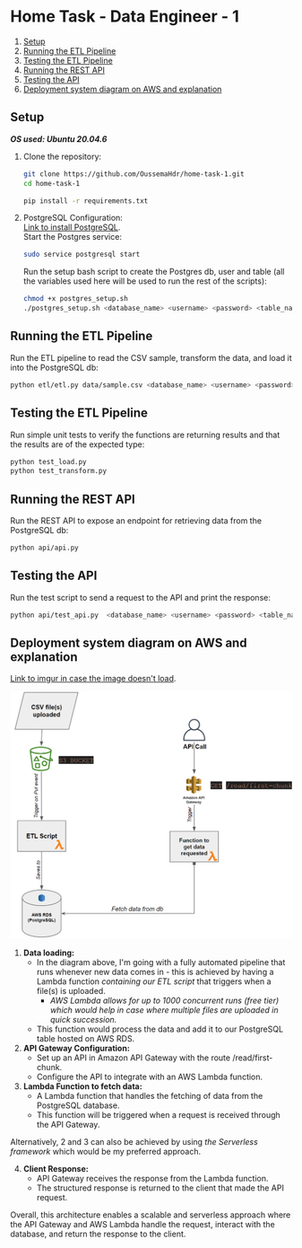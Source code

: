 # Home Task - Data Engineer - 1
1. [Setup](#setup)
2. [Running the ETL Pipeline](#running-the-etl-pipeline)
3. [Testing the ETL Pipeline](#testing-the-etl-pipeline)
4. [Running the REST API](#running-the-rest-api)
5. [Testing the API](#testing-the-api)
6. [Deployment system diagram on AWS and explanation](#deployment-system-diagram-on-aws-and-explanation)
## Setup
***OS used: Ubuntu 20.04.6***
1. Clone the repository:

   ```bash
   git clone https://github.com/OussemaHdr/home-task-1.git
   cd home-task-1
   ```
   ```bash
   pip install -r requirements.txt
2. PostgreSQL Configuration:  
[Link to install PostgreSQL](https://www.postgresql.org/download/).  
Start the Postgres service:  
    ```bash
    sudo service postgresql start
    ```
    Run the setup bash script to create the Postgres db, user and table (all the variables used here will be used to run the rest of the scripts): 
    ```bash
    chmod +x postgres_setup.sh
    ./postgres_setup.sh <database_name> <username> <password> <table_name>
    ```
## Running the ETL Pipeline  
Run the ETL pipeline to read the CSV sample, transform the data, and load it into the PostgreSQL db:  
```bash
python etl/etl.py data/sample.csv <database_name> <username> <password> <table_name>
```
## Testing the ETL Pipeline  
Run simple unit tests to verify the functions are returning results and that the results are of the expected type:
```bash
python test_load.py
python test_transform.py
```
## Running the REST API
Run the REST API to expose an endpoint for retrieving data from the PostgreSQL db:
```bash
python api/api.py
```
## Testing the API
Run the test script to send a request to the API and print the response:
```bash
python api/test_api.py  <database_name> <username> <password> <table_name>
```
## Deployment system diagram on AWS and explanation 
[Link to imgur in case the image doesn't load](https://imgur.com/a/FElJkyH).  

![Deployment system diagram](diagram.png)
1. **Data loading:**  
    - In the diagram above, I'm going with a fully automated pipeline that runs whenever new data comes in - this is achieved by having a Lambda function *containing our ETL script* that triggers when a file(s) is uploaded.  
        - *AWS Lambda allows for up to 1000 concurrent runs (free tier) which would help in case where multiple files are uploaded in quick succession.*  
    - This function would process the data and add it to our PostgreSQL table hosted on AWS RDS.  
2. **API Gateway Configuration:**
    - Set up an API in Amazon API Gateway with the route /read/first-chunk.
    - Configure the API to integrate with an AWS Lambda function.
3. **Lambda Function to fetch data:**  
    - A Lambda function that handles the fetching of data from the PostgreSQL database.
    - This function will be triggered when a request is received through the API Gateway.  

Alternatively, 2 and 3 can also be achieved by using *the Serverless framework* which would be my preferred approach.  

4. **Client Response:**  
    - API Gateway receives the response from the Lambda function.  
    - The structured response is returned to the client that made the API request.

Overall, this architecture enables a scalable and serverless approach where the API Gateway and AWS Lambda handle the request, interact with the database, and return the response to the client.